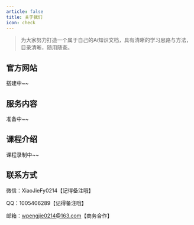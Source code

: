 ```yaml
---
article: false
title: 关于我们
icon: check
---
```


> 为大家努力打造一个属于自己的Ai知识文档，具有清晰的学习思路与方法，目录清晰，随用随查。
>

## 官方网站

搭建中~~

## 服务内容

准备中~~

## 课程介绍

课程录制中~~

## 联系方式

微信：XiaoJieFy0214【记得备注哦】

QQ：1005406289【记得备注哦】

邮箱：wpengjie0214@163.com【商务合作】